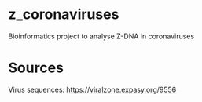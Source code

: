 # z_coronaviruses

Bioinformatics project to analyse Z-DNA in coronaviruses

# Sources

Virus sequences:
https://viralzone.expasy.org/9556
